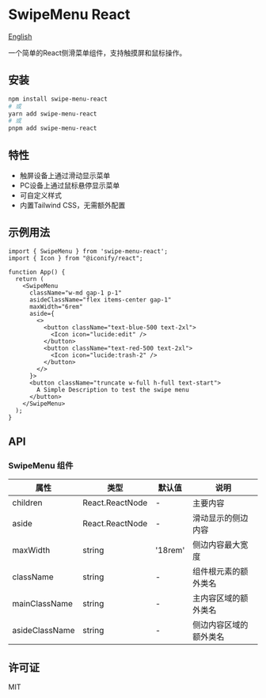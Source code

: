 # SwipeMenu React

[English](./README.md)

一个简单的React侧滑菜单组件，支持触摸屏和鼠标操作。

## 安装

```bash
npm install swipe-menu-react
# 或
yarn add swipe-menu-react
# 或
pnpm add swipe-menu-react
```

## 特性

- 触屏设备上通过滑动显示菜单
- PC设备上通过鼠标悬停显示菜单
- 可自定义样式
- 内置Tailwind CSS，无需额外配置

## 示例用法

```tsx
import { SwipeMenu } from 'swipe-menu-react';
import { Icon } from "@iconify/react";

function App() {
  return (
    <SwipeMenu
      className="w-md gap-1 p-1"
      asideClassName="flex items-center gap-1"
      maxWidth="6rem"
      aside={
        <>
          <button className="text-blue-500 text-2xl">
            <Icon icon="lucide:edit" />
          </button>
          <button className="text-red-500 text-2xl">
            <Icon icon="lucide:trash-2" />
          </button>
        </>
      }>
      <button className="truncate w-full h-full text-start">
        A Simple Description to test the swipe menu
      </button>
    </SwipeMenu>
  );
}
```

## API

### SwipeMenu 组件

| 属性 | 类型 | 默认值 | 说明 |
|------|------|-------|------|
| children | React.ReactNode | - | 主要内容 |
| aside | React.ReactNode | - | 滑动显示的侧边内容 |
| maxWidth | string | '18rem' | 侧边内容最大宽度 |
| className | string | - | 组件根元素的额外类名 |
| mainClassName | string | - | 主内容区域的额外类名 |
| asideClassName | string | - | 侧边内容区域的额外类名 |

## 许可证

MIT 